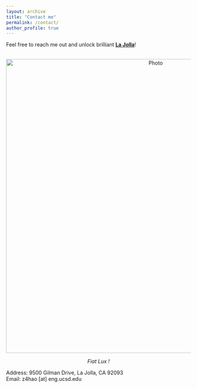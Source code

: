 ```yaml
---
layout: archive
title: "Contact me"
permalink: /contact/
author_profile: true
---
```


Feel free to reach me out and unlock brilliant **[La Jolla](https://goo.gl/maps/uqH5bzJ6D64SrmGy9)**!

<p align="center">
  <img src="https://zhuonan-hao.github.io/Homepage/images/UCSD.jpg?raw=true" alt="Photo" style="width:800px;"/>
</p>
<p align="center">
  <cite>Fiat Lux !</cite>
</p>
Address: 9500 Gilman Drive, La Jolla, CA 92093 <br>
Email: z4hao [at] eng.ucsd.edu

